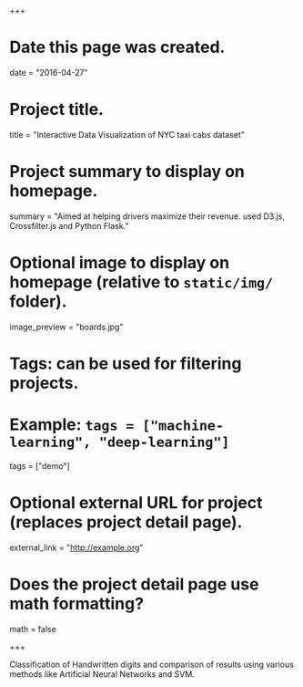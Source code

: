 +++
# Date this page was created.
date = "2016-04-27"

# Project title.
title = "Interactive Data Visualization of NYC taxi cabs dataset"

# Project summary to display on homepage.
summary = "Aimed at helping drivers maximize their revenue. used D3.js, Crossfilter.js and Python Flask."

# Optional image to display on homepage (relative to `static/img/` folder).
image_preview = "boards.jpg"

# Tags: can be used for filtering projects.
# Example: `tags = ["machine-learning", "deep-learning"]`
tags = ["demo"]

# Optional external URL for project (replaces project detail page).
external_link = "http://example.org"

# Does the project detail page use math formatting?
math = false

+++

Classification of Handwritten digits and comparison of results using various methods like Artificial Neural Networks and SVM.

